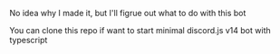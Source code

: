 No idea why I made it, but I'll figrue out what to do with this bot

You can clone this repo if want to start minimal discord.js v14 bot with typescript

